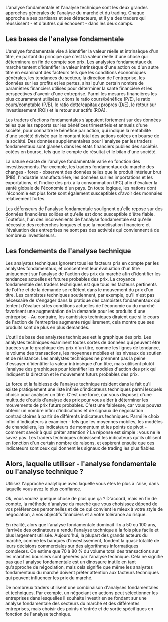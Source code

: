 L'analyse fondamentale et l'analyse technique sont les deux grandes approches générales de l'analyse du marché et du trading. Chaque approche a ses partisans et ses détracteurs, et il y a des traders qui réussissent - et d'autres qui échouent - dans les deux camps.

## Les bases de l'analyse fondamentale

L'analyse fondamentale vise à identifier la valeur réelle et intrinsèque d'un titre, en partant du principe que c'est la valeur réelle d'une chose qui déterminera en fin de compte son prix. Les analystes fondamentaux du marché tentent d'identifier la valeur intrinsèque d'une action ou d'un autre titre en examinant des facteurs tels que les conditions économiques générales, les tendances du secteur, la direction de l'entreprise, les données sur les profits et les pertes, ainsi qu'un certain nombre de paramètres financiers utilisés pour déterminer la santé financière et les perspectives d'avenir d'une entreprise. Parmi les mesures financières les plus couramment utilisées, citons le ratio cours/bénéfice (P/E), le ratio cours/comptable (P/B), le ratio dette/capitaux propres (D/E), le retour sur investissement (ROI) et le retour sur actifs (ROA).

Les traders d'actions fondamentales s'appuient fortement sur des données telles que les rapports sur les bénéfices trimestriels et annuels d'une société, pour connaître le bénéfice par action, qui indique la rentabilité d'une société divisée par le montant total des actions cotées en bourse de la société. Des données supplémentaires pour l'analyse par les traders fondamentaux sont glanées dans les états financiers publiés des sociétés cotées en bourse, tels que le compte de résultat et le bilan d'une société.

La nature exacte de l'analyse fondamentale varie en fonction des investissements. Par exemple, les traders fondamentaux du marché des changes - forex - observent des données telles que le produit intérieur brut (PIB), l'industrie manufacturière, les données sur les importations et les exportations, et l'indice des prix à la consommation (IPC) afin d'évaluer la santé globale de l'économie d'un pays. En toute logique, les nations dont l'économie est plus forte sont également susceptibles d'avoir des monnaies relativement fortes.

Les défenseurs de l'analyse fondamentale soulignent qu'elle repose sur des données financières solides et qu'elle est donc susceptible d'être fiable. Toutefois, l'un des inconvénients de l'analyse fondamentale est qu'elle nécessite des recherches longues et que la modélisation financière et l'évaluation des entreprises ne sont pas des activités qui conviennent à de nombreux investisseurs.

## Les fondements de l'analyse technique

Les analystes techniques ignorent tous les facteurs pris en compte par les analystes fondamentaux, et concentrent leur évaluation d'un titre uniquement sur l'analyse de l'action des prix du marché afin d'identifier les tendances actuelles et futures probables des prix. La croyance fondamentale des traders techniques est que tous les facteurs pertinents de l'offre et de la demande se reflètent dans le mouvement du prix d'un titre. Les cambistes techniques soutiennent, par exemple, qu'il n'est pas nécessaire de s'engager dans la pratique des cambistes fondamentaux qui tentent d'évaluer si les conditions actuelles de l'économie ou du marché favorisent une augmentation de la demande pour les produits d'une entreprise - Au contraire, les cambistes techniques diraient que si le cours de l'action de l'entreprise augmente régulièrement, cela montre que ses produits sont de plus en plus demandés.

L'outil de base des analystes techniques est le graphique des prix. Les analystes techniques examinent toutes sortes de données qui peuvent être tracées sur le graphique des prix d'un titre, comme les lignes de tendance, le volume des transactions, les moyennes mobiles et les niveaux de soutien et de résistance. Les analystes techniques ne prennent pas la peine d'essayer d'identifier la valeur intrinsèque d'un titre, mais utilisent plutôt l'analyse des graphiques pour identifier les modèles d'action des prix qui indiquent la direction et le mouvement futurs probables des prix.

La force et la faiblesse de l'analyse technique résident dans le fait qu'il existe pratiquement une liste infinie d'indicateurs techniques parmi lesquels choisir pour analyser un titre. C'est une force, car vous disposez d'une multitude d'outils d'analyse des prix pour vous aider à déterminer les mouvements de prix futurs probables. C'est une faiblesse, car vous pouvez obtenir un nombre infini d'indications et de signaux de négociation contradictoires à partir de différents indicateurs techniques. Parmi le choix infini d'indicateurs à examiner - tels que les moyennes mobiles, les modèles de chandeliers, les indicateurs de momentum et les points de pivot - comment savoir à quoi prêter attention ? La réponse est simple : vous ne le savez pas. Les traders techniques choisissent les indicateurs qu'ils utilisent en fonction d'un certain nombre de raisons, et espèrent ensuite que ces indicateurs sont ceux qui donnent les signaux de trading les plus fiables.

## Alors, laquelle utiliser - l'analyse fondamentale ou l'analyse technique ?

Utilisez l'approche analytique avec laquelle vous êtes le plus à l'aise, dans laquelle vous avez le plus confiance.

Ok, vous voulez quelque chose de plus que ça ? D'accord, mais en fin de compte, la méthode d'analyse du marché que vous choisissez dépend de vos préférences personnelles et de ce qui convient le mieux à votre style de négociation, à vos objectifs financiers et à votre tolérance au risque.

En réalité, alors que l'analyse fondamentale dominait il y a 50 ou 100 ans, l'arrivée des ordinateurs a rendu l'analyse technique à la fois plus facile et plus largement utilisée. Aujourd'hui, la plupart des grands acteurs du marché, comme les banques d'investissement, fondent la quasi-totalité de leurs décisions commerciales sur des algorithmes informatiques complexes. On estime que 70 à 80 % du volume total des transactions sur les marchés boursiers sont générés par l'analyse technique. Cela ne signifie pas que l'analyse fondamentale est un dinosaure inutile en tant qu'approche de négociation, mais cela signifie que même les analystes fondamentaux du marché doivent prêter attention aux facteurs techniques qui peuvent influencer les prix du marché.

De nombreux traders utilisent une combinaison d'analyses fondamentales et techniques. Par exemple, un négociant en actions peut sélectionner les entreprises dans lesquelles il souhaite investir en se fondant sur une analyse fondamentale des secteurs du marché et des différentes entreprises, mais choisir des points d'entrée et de sortie spécifiques en fonction de l'analyse technique.